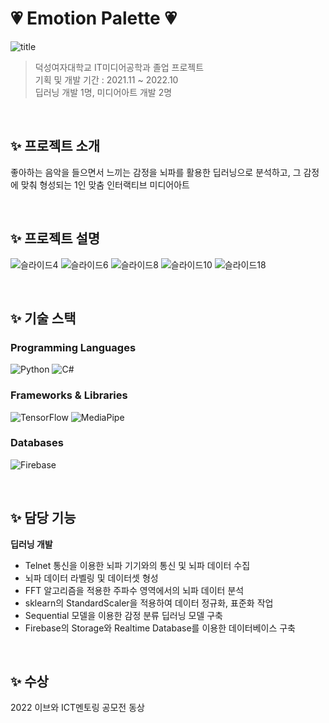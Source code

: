 # 💗 Emotion Palette 💗
![title](https://github.com/user-attachments/assets/2886cabe-3f7e-4595-bc2f-41b8853f38df)

> 덕성여자대학교 IT미디어공학과 졸업 프로젝트 <br> 
기획 및 개발 기간 : 2021.11 ~ 2022.10 <br>
딥러닝 개발 1명, 미디어아트 개발 2명


<br>

## ✨ 프로젝트 소개
좋아하는 음악을 들으면서 느끼는 감정을 뇌파를 활용한 딥러닝으로 분석하고, 그 감정에 맞춰 형성되는 1인 맞춤 인터랙티브 미디어아트

<br>


## ✨ 프로젝트 설명
![슬라이드4](https://github.com/user-attachments/assets/c6d1a289-9ce0-418f-bf84-928f40f04c57)
![슬라이드6](https://github.com/user-attachments/assets/42010bbe-2ae1-4bb7-8848-499725d636ef)
![슬라이드8](https://github.com/user-attachments/assets/f8e813a5-b2e0-4417-847c-1c77cba22b18)
![슬라이드10](https://github.com/user-attachments/assets/dfcd5e87-054f-405e-8dbc-11432cf66092)
![슬라이드18](https://github.com/user-attachments/assets/20770593-7817-4a51-85b0-a4c15b5a5f10)

<br>


## ✨ 기술 스택

### Programming Languages
![Python](https://img.shields.io/badge/Python-3776AB?style=for-the-badge&logo=python&logoColor=white)
![C#](https://img.shields.io/badge/C%23-239120?style=for-the-badge&logo=csharp&logoColor=white)

### Frameworks & Libraries
![TensorFlow](https://img.shields.io/badge/TensorFlow-FF6F00?style=for-the-badge&logo=tensorflow&logoColor=white)
![MediaPipe](https://img.shields.io/badge/MediaPipe-ff9800?style=for-the-badge)

### Databases
![Firebase](https://img.shields.io/badge/Firebase-ffca28?style=for-the-badge&logo=firebase&logoColor=black)

<br>

## ✨ 담당 기능

**딥러닝 개발**
- Telnet 통신을 이용한 뇌파 기기와의 통신 및 뇌파 데이터 수집
- 뇌파 데이터 라벨링 및 데이터셋 형성
- FFT 알고리즘을 적용한 주파수 영역에서의 뇌파 데이터 분석
- sklearn의 StandardScaler을 적용하여 데이터 정규화, 표준화 작업
- Sequential 모델을 이용한 감정 분류 딥러닝 모델 구축
- Firebase의 Storage와 Realtime Database를 이용한 데이터베이스 구축

<br>

## ✨ 수상
2022 이브와 ICT멘토링 공모전 동상
